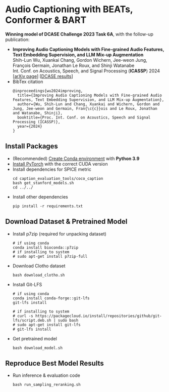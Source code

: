 # Audio Captioning with BEATs, Conformer & BART
**Winning model of DCASE Challenge 2023 Task 6A**, with the follow-up publication:
- **Improving Audio Captioning Models with Fine-grained Audio Features, Text Embedding Supervision, and LLM Mix-up Augmentation**  
  Shih-Lun Wu, Xuankai Chang, Gordon Wichern, Jee-weon Jung, François Germain, Jonathan Le Roux, and Shinji Watanabe  
  Int. Conf. on Acoustics, Speech, and Signal Processing (**ICASSP**) 2024  
  [[arXiv page](https://arxiv.org/abs/2309.17352)] [[DCASE results](https://dcase.community/challenge2023/task-automated-audio-captioning-results)]
- BibTex citation
  ```
  @inproceedings{wu2024improving,
    title={Improving Audio Captioning Models with Fine-grained Audio Features, Text Embedding Supervision, and LLM Mix-up Augmentation},
    author={Wu, Shih-Lun and Chang, Xuankai and Wichern, Gordon and Jung, Jee-weon and Germain, Fran{\c{c}}ois and Le Roux, Jonathan and Watanabe, Shinji},
    booktitle={Proc. Int. Conf. on Acoustics, Speech and Signal Processing (ICASSP)},
    year={2024}
  }
  ```

## Install Packages
- (Recommended) [Create Conda environment](https://conda.io/projects/conda/en/latest/user-guide/getting-started.html) with **Python 3.9**
- [Install PyTorch](https://pytorch.org/get-started/locally/) with the correct CUDA version
- Install dependencies for SPICE metric
  ```
  cd caption_evaluation_tools/coco_caption
  bash get_stanford_models.sh
  cd ../../
  ```
- Install other dependencies
  ```
  pip install -r requirements.txt
  ```

## Download Dataset & Pretrained Model
- Install p7zip (required for unpacking dataset)
  ```
  # if using conda
  conda install bioconda::p7zip
  # if installing to system
  # sudo apt-get install p7zip-full
  ```
- Download Clotho dataset
  ```
  bash download_clotho.sh
  ```
- Install Git-LFS
  ```
  # if using conda
  conda install conda-forge::git-lfs
  git-lfs install

  # if installing to system
  # curl -s https://packagecloud.io/install/repositories/github/git-lfs/script.deb.sh | sudo bash
  # sudo apt-get install git-lfs
  # git-lfs install
  ```
- Get pretrained model
  ```
  bash download_model.sh
  ```

## Reproduce Best Model Results
- Run inference & evaluation code
  ```
  bash run_sampling_reranking.sh
  ```
